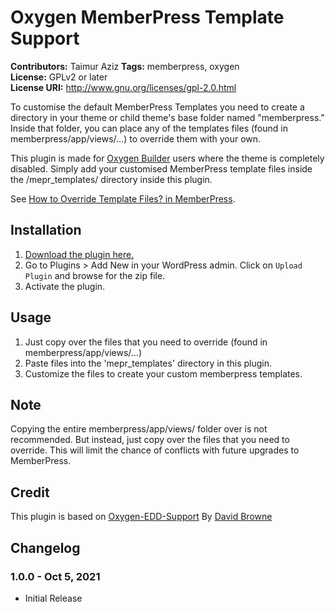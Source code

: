 # Oxygen MemberPress Template Support #
**Contributors:** Taimur Aziz 
**Tags:** memberpress, oxygen  
**License:** GPLv2 or later  
**License URI:** http://www.gnu.org/licenses/gpl-2.0.html

To customise the default MemberPress Templates you need to create a directory in your theme or child theme's base folder named "memberpress." Inside that folder, you can place any of the templates files (found in memberpress/app/views/…) to override them with your own. 

This plugin is made for [Oxygen Builder](http://oxygenbuilder.com/) users where the theme is completely disabled. Simply add your customised MemberPress template files inside the /mepr_templates/ directory inside this plugin.

See [How to Override Template Files? in MemberPress](https://docs.memberpress.com/article/165-how-to-override-template-files).
 

## Installation ##

1. [Download the plugin here.](https://github.com/Taimurian/oxygen-memberpress-support/archive/main.zip)
2. Go to Plugins > Add New in your WordPress admin. Click on `Upload Plugin` and browse for the zip file.
3. Activate the plugin.

## Usage ##

1. Just copy over the files that you need to override (found in memberpress/app/views/…) 
2. Paste files into the 'mepr_templates' directory in this plugin.
2. Customize the files to create your custom memberpress templates.

## Note
Copying the entire memberpress/app/views/ folder over is not recommended. But instead, just copy over the files that you need to override. This will limit the chance of conflicts with future upgrades to MemberPress.

## Credit
This plugin is based on [Oxygen-EDD-Support](https://github.com/wplit/Oxygen-EDD-Support) By [David Browne](https://github.com/wplit)

## Changelog ##

### 1.0.0 - Oct 5, 2021 ###
* Initial Release
